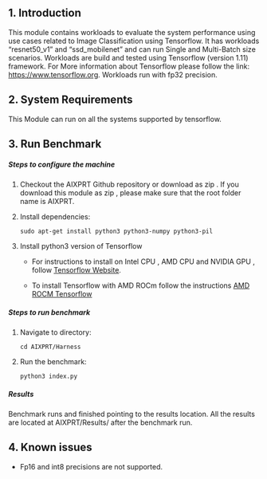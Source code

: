 ## 1. Introduction
This module contains workloads to evaluate the system performance using use cases related to Image Classification using Tensorflow. It has workloads “resnet50_v1” and “ssd_mobilenet” and can run Single and Multi-Batch size scenarios.
Workloads are build and tested using Tensorflow (version 1.11) framework. For More information about Tensorflow please follow the link: https://www.tensorflow.org. Workloads run with fp32 precision.

## 2. System Requirements
 This Module can run on all the systems supported by tensorflow.
 
## 3. Run Benchmark

##### Steps to configure the machine 
1. Checkout the AIXPRT Github repository or download as zip . If you download this module as zip , please make sure that the root folder name is AIXPRT.

2. Install dependencies:
    ```
    sudo apt-get install python3 python3-numpy python3-pil
    ```
3. Install python3 version of Tensorflow
   * For instructions to install on Intel CPU , AMD CPU and NVIDIA GPU , follow [Tensorflow Website](https://www.tensorflow.org/install/). 

   * To install Tensorflow with AMD ROCm follow the instructions [AMD ROCM Tensorflow](https://rocm.github.io/dl.html)
    
##### Steps to run benchmark
 1. Navigate to directory:
 
    ```
    cd AIXPRT/Harness
    ```
    
 2. Run the benchmark:
 
    ```
    python3 index.py
    ```
   
##### Results

Benchmark runs and finished pointing to the results location. 
All the results are located at AIXPRT/Results/ after the benchmark run. 


## 4. Known issues
 - Fp16 and int8 precisions are not supported. 



